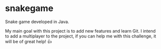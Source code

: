 # snakegame
Snake game developed in Java.

My main goal with this project is to add new features and learn Git.
I intend to add a multiplayer to the project, if you can help me with this challenge, it will be of great help! :+1:

